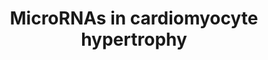 ---
annotations:
- type: Disease Ontology
  value: heart disease
- type: Pathway Ontology
  value: hypertrophic cardiomyopathy pathway
- type: Pathway Ontology
  value: microRNA pathway
authors:
- MLevels
- MaintBot
- MartijnVanIersel
- Khanspers
- Ddigles
- Mkutmon
- AlexanderPico
- Egonw
- Susan
- Fehrhart
- Marvin M2
- Eweitz
description: This pathway shows the role of microRNAs in the process of cardiac hypertrophy.
  MicroRNA targets were predicted by the TargetScan algorithm, and the predicted interactions
  are shown in red dashed lines. MicroRNAs are shown as purple rounded rectangles.
  It is not sure which WNT and frizzled proteins influence cardiac hypertrophy. Though
  there are strong indications that WNT3A, WNT5A, frizzled1 and frizzled2 play a role
  in cardiac hypertrophy. Thus these have been added to the pathway instead of all
  the WNT and frizzled proteins. Experiments which will shed light on this are still
  being done.  Proteins on this pathway have targeted assays available via the [https://assays.cancer.gov/available_assays?wp_id=WP1544
  CPTAC Assay Portal]
last-edited: 2022-02-26
organisms:
- Homo sapiens
redirect_from:
- /index.php/Pathway:WP1544
- /instance/WP1544
schema-jsonld:
- '@context': https://schema.org/
  '@id': https://wikipathways.github.io/pathways/WP1544.html
  '@type': Dataset
  creator:
    '@type': Organization
    name: WikiPathways
  description: This pathway shows the role of microRNAs in the process of cardiac
    hypertrophy. MicroRNA targets were predicted by the TargetScan algorithm, and
    the predicted interactions are shown in red dashed lines. MicroRNAs are shown
    as purple rounded rectangles. It is not sure which WNT and frizzled proteins influence
    cardiac hypertrophy. Though there are strong indications that WNT3A, WNT5A, frizzled1
    and frizzled2 play a role in cardiac hypertrophy. Thus these have been added to
    the pathway instead of all the WNT and frizzled proteins. Experiments which will
    shed light on this are still being done.  Proteins on this pathway have targeted
    assays available via the [https://assays.cancer.gov/available_assays?wp_id=WP1544
    CPTAC Assay Portal]
  keywords:
  - MLCK3
  - hsa-mir-214
  - FGF2
  - ANP
  - WNT3A
  - RAC1
  - TGFB1
  - Cyclic GMP
  - ERK2
  - CAMK2D
  - EDN1
  - hsa-mir-185
  - PRKG1
  - LRP6
  - PIK3R1
  - CDK 9
  - HDAC 5
  - IGF-1 R
  - NFKB1
  - AKT1
  - hsa-mir-125b-2
  - Calcium
  - ROCK2
  - PIK3R2
  - AKT2
  - EIF2B5
  - MEK3
  - MAPK14
  - PPP3CA
  - hsa-mir-21
  - WNT5A
  - hsa-mir-208a
  - hsa-mir-125b-1
  - RHOA
  - hsa-mir-199a-2
  - NIK
  - PIK3R3
  - hsa-mir-30e
  - DAG
  - CDK 7
  - hsa-mir-195
  - hsa-mir-130b
  - PLC
  - FZD1
  - IGFI
  - hsa-mir-140
  - HDAC 4
  - AGT
  - TAK1
  - ERK5
  - CALM1
  - hsa-mir-27b
  - MYEF2
  - MAPKKKK
  - hsa-let-7b
  - PIK3CD
  - IL6ST
  - ERK1
  - MEK6
  - FGFR2
  - GATA4
  - CTF1
  - hsa-mir-133b
  - IKBKE
  - MEK7
  - MEK4
  - BNP
  - STAT3
  - hsa-mir-199a-1
  - hsa-mir-15b
  - hsa-mir-23a
  - LIF
  - MEK5
  - hsa-mir-103-1-as
  - IP3
  - PRKCB
  - MEK2
  - HDAC 9
  - MEK1
  - NFAT3
  - GSK3B
  - HDAC 7
  - IKBKB
  - ROCK1
  - PIK3CG
  - hsa-mir-133a-2
  - PDK
  - PIK3CB
  - hsa-mir-103-2-as
  - MLCK1
  - RAF1
  - Neuregulin
  - TNF
  - IKBKG
  - LRP5
  - hsa-mir-133a-1
  - Ang II
  - PPP3CB
  - PDK1
  - MTOR
  - SOCS
  - CHUK
  - DVL1
  - FZD2
  - MAPKKK
  - CTNNB1
  - RCAN1
  - JNK
  - PLA2
  - PIK3CA
  - EGF
  license: CC0
  name: MicroRNAs in cardiomyocyte hypertrophy
seo: CreativeWork
title: MicroRNAs in cardiomyocyte hypertrophy
wpid: WP1544
---